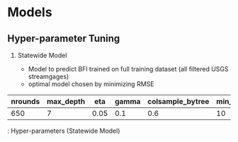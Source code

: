 # Models

## Hyper-parameter Tuning

1.  Statewide Model

    -   Model to predict BFI trained on full training dataset (all filtered USGS streamgages)
    -   optimal model chosen by minimizing RMSE

| nrounds | max_depth | eta  | gamma | colsample_bytree | min_child_weight | subsample |
|-----------|-----------|-----------|-----------|-----------|-----------|-----------|
| 650     | 7         | 0.05 | 0.1   | 0.6              | 10               | 1         |

: Hyper-parameters (Statewide Model)
